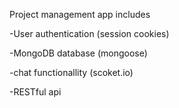 Project management app includes

-User authentication (session cookies)

-MongoDB database (mongoose)

-chat functionallity (scoket.io)

-RESTful api

